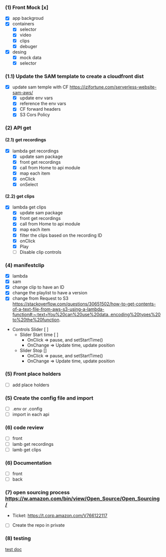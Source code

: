 ### (1) Front Mock [x]
- [x] app backgroud
- [x] containers
    - [x] selector
    - [x] video
    - [x] clips
    - [x] debuger
- [x] desing
    - [x] mock data
    - [x] selector
### (1.1) Update the SAM template to create a cloudfront dist
- [x] update sam temple with CF https://izifortune.com/serverless-website-sam-aws/
    - [x] update env vars
    - [x] reference the env vars
    - [x] CF forward headers
    - [x] S3 Cors Policy
### (2) API get
#### (2.1) get recordings
- [x] lambda get recordings
    - [x] update sam package
    - [x] front get recordings
    - [x] call from Home to api module
    - [x] map each item
    - [x] onClick 
    - [x] onSelect
#### (2.2) get clips
- [x] lambda get clips
    - [x] update sam package
    - [x] front get recordings
    - [x] call from Home to api module
    - [x] map each item
    - [X] filter the clips based on the recording ID
    - [X] onClick
    - [X] Play
    - [ ] Disable clip controls
### (4) manifestclip
- [x] lambda
- [x] sam
- [x] change clip to have an ID
- [x] change the playlist to have a version
- [x] change from Request to S3 https://stackoverflow.com/questions/30651502/how-to-get-contents-of-a-text-file-from-aws-s3-using-a-lambda-function#:~:text=You%20can%20use%20data.,encoding%20types%20to%20the%20function.
- Controls Slider [ ]
    - Slider Start time [ ]
        - OnClick => pause, and setStartTime()
        - OnChange => Update time, update position
    - Slider Stop [] 
        - OnClick => pause, and setStartTime()
        - OnChange => Update time, update position

### (5) Front place holders
- [ ] add place holders
### (5) Create the config file and import
- [ ] .env or .config
- [ ] import in each api

### (6) code review
- [ ] front
- [ ] lamb get recordings
- [ ] lamb get clips

### (6) Documentation
- [ ] front
- [ ] back

### (7) open sourcing process https://w.amazon.com/bin/view/Open_Source/Open_Sourcing/
- Ticket: https://t.corp.amazon.com/V766122117
- [ ] Create the repo in private

### (8) testing
[test doc](tests.md)
